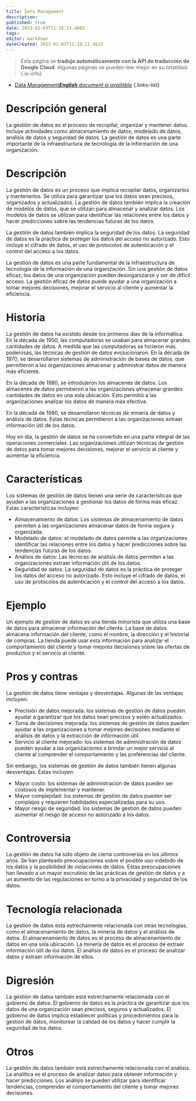 ```yaml
---
title: Data Management
description: 
published: true
date: 2023-02-03T11:18:13.408Z
tags: 
editor: markdown
dateCreated: 2023-02-03T11:18:11.462Z
---
```


> Esta página se **tradujo automáticamente con la API de traducción de Google Cloud**.
Algunas páginas se pueden leer mejor en su totalidad.{.is-info}



- [Data Management***English** document is available*](/en/Knowledge-base/Dictionary/data-management)
{.links-list}


# Descripción general
La gestión de datos es el proceso de recopilar, organizar y mantener datos. Incluye actividades como almacenamiento de datos, modelado de datos, análisis de datos y seguridad de datos. La gestión de datos es una parte importante de la infraestructura de tecnología de la información de una organización.

# Descripción
La gestión de datos es un proceso que implica recopilar datos, organizarlos y mantenerlos. Se utiliza para garantizar que los datos sean precisos, organizados y actualizados. La gestión de datos también implica la creación de modelos de datos, que se utilizan para almacenar y analizar datos. Los modelos de datos se utilizan para identificar las relaciones entre los datos y hacer predicciones sobre las tendencias futuras de los datos.

La gestión de datos también implica la seguridad de los datos. La seguridad de datos es la práctica de proteger los datos del acceso no autorizado. Esto incluye el cifrado de datos, el uso de protocolos de autenticación y el control del acceso a los datos.

La gestión de datos es una parte fundamental de la infraestructura de tecnología de la información de una organización. Sin una gestión de datos eficaz, los datos de una organización pueden desorganizarse y ser de difícil acceso. La gestión eficaz de datos puede ayudar a una organización a tomar mejores decisiones, mejorar el servicio al cliente y aumentar la eficiencia.

# Historia
La gestión de datos ha existido desde los primeros días de la informática. En la década de 1950, las computadoras se usaban para almacenar grandes cantidades de datos. A medida que las computadoras se hicieron más poderosas, las técnicas de gestión de datos evolucionaron. En la década de 1970, se desarrollaron sistemas de administración de bases de datos, que permitieron a las organizaciones almacenar y administrar datos de manera más eficiente.

En la década de 1980, se introdujeron los almacenes de datos. Los almacenes de datos permitieron a las organizaciones almacenar grandes cantidades de datos en una sola ubicación. Esto permitió a las organizaciones analizar los datos de manera más efectiva.

En la década de 1990, se desarrollaron técnicas de minería de datos y análisis de datos. Estas técnicas permitieron a las organizaciones extraer información útil de los datos.

Hoy en día, la gestión de datos se ha convertido en una parte integral de las operaciones comerciales. Las organizaciones utilizan técnicas de gestión de datos para tomar mejores decisiones, mejorar el servicio al cliente y aumentar la eficiencia.

# Características
Los sistemas de gestión de datos tienen una serie de características que ayudan a las organizaciones a gestionar los datos de forma más eficaz. Estas características incluyen:

- Almacenamiento de datos: Los sistemas de almacenamiento de datos permiten a las organizaciones almacenar datos de forma segura y organizada.
- Modelado de datos: el modelado de datos permite a las organizaciones identificar las relaciones entre los datos y hacer predicciones sobre las tendencias futuras de los datos.
- Análisis de datos: Las técnicas de análisis de datos permiten a las organizaciones extraer información útil de los datos.
- Seguridad de datos: La seguridad de datos es la práctica de proteger los datos del acceso no autorizado. Esto incluye el cifrado de datos, el uso de protocolos de autenticación y el control del acceso a los datos.

# Ejemplo
Un ejemplo de gestión de datos es una tienda minorista que utiliza una base de datos para almacenar información del cliente. La base de datos almacena información del cliente, como el nombre, la dirección y el historial de compras. La tienda puede usar esta información para analizar el comportamiento del cliente y tomar mejores decisiones sobre las ofertas de productos y el servicio al cliente.

# Pros y contras
La gestión de datos tiene ventajas y desventajas. Algunas de las ventajas incluyen:

- Precisión de datos mejorada: los sistemas de gestión de datos pueden ayudar a garantizar que los datos sean precisos y estén actualizados.
- Toma de decisiones mejorada: los sistemas de gestión de datos pueden ayudar a las organizaciones a tomar mejores decisiones mediante el análisis de datos y la extracción de información útil.
- Servicio al cliente mejorado: los sistemas de administración de datos pueden ayudar a las organizaciones a brindar un mejor servicio al cliente al comprender el comportamiento y las preferencias del cliente.

Sin embargo, los sistemas de gestión de datos también tienen algunas desventajas. Éstas incluyen:

- Mayor costo: los sistemas de administración de datos pueden ser costosos de implementar y mantener.
- Mayor complejidad: los sistemas de gestión de datos pueden ser complejos y requieren habilidades especializadas para su uso.
- Mayor riesgo de seguridad: los sistemas de gestión de datos pueden aumentar el riesgo de acceso no autorizado a los datos.

# Controversia
La gestión de datos ha sido objeto de cierta controversia en los últimos años. Se han planteado preocupaciones sobre el posible uso indebido de los datos y la posibilidad de violaciones de datos. Estas preocupaciones han llevado a un mayor escrutinio de las prácticas de gestión de datos y a un aumento de las regulaciones en torno a la privacidad y seguridad de los datos.

# Tecnología relacionada
La gestión de datos está estrechamente relacionada con otras tecnologías, como el almacenamiento de datos, la minería de datos y el análisis de datos. El almacenamiento de datos es el proceso de almacenamiento de datos en una sola ubicación. La minería de datos es el proceso de extraer información útil de los datos. El análisis de datos es el proceso de analizar datos y extraer información de ellos.

# Digresión
La gestión de datos también está estrechamente relacionada con el gobierno de datos. El gobierno de datos es la práctica de garantizar que los datos de una organización sean precisos, seguros y actualizados. El gobierno de datos implica establecer políticas y procedimientos para la gestión de datos, monitorear la calidad de los datos y hacer cumplir la seguridad de los datos.

# Otros
La gestión de datos también está estrechamente relacionada con el análisis. La analítica es el proceso de analizar datos para obtener información y hacer predicciones. Los análisis se pueden utilizar para identificar tendencias, comprender el comportamiento del cliente y tomar mejores decisiones.
